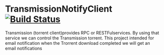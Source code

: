 TransmissionNotifyClient [![Build Status](https://travis-ci.org/Vidhyadharantechdays/TransmissionNotifyClient.svg?branch=master)](https://travis-ci.org/Vidhyadharantechdays/TransmissionNotifyClient)
=======================
Transmission (torrent client)provides RPC or RESTFulservices. By using that service we can control the Transmission torrent.  This project intended for email notification when the Trorrent download completed we will get an email
notifications


